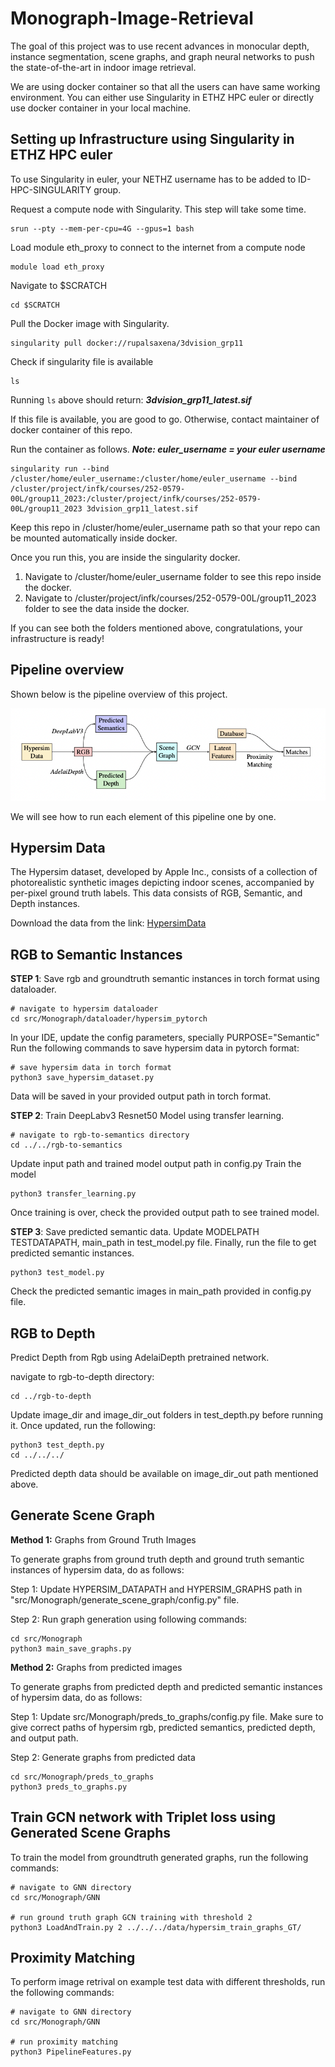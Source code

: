 # Monograph-Image-Retrieval

The goal of this project was to use recent advances in monocular depth, instance segmentation, scene graphs, and graph neural networks to push the state-of-the-art in indoor image retrieval.

We are using docker container so that all the users can have same working environment. You can either use Singularity in ETHZ HPC euler or directly use docker container in your local machine. 

## Setting up Infrastructure using Singularity in ETHZ HPC euler
To use Singularity in euler, your NETHZ username has to be added to ID-HPC-SINGULARITY group.

Request a compute node with Singularity. This step will take some time. 
```
srun --pty --mem-per-cpu=4G --gpus=1 bash
```

Load module eth_proxy to connect to the internet from a compute node
```
module load eth_proxy
```

Navigate to $SCRATCH
```
cd $SCRATCH
```

Pull the Docker image with Singularity.
```
singularity pull docker://rupalsaxena/3dvision_grp11
```

Check if singularity file is available
```
ls 
```

Running ```ls``` above should return:
***3dvision_grp11_latest.sif***

If this file is available, you are good to go. Otherwise, contact maintainer of docker container of this repo. 

Run the container as follows. ***Note: euler_username = your euler username***
```
singularity run --bind /cluster/home/euler_username:/cluster/home/euler_username --bind /cluster/project/infk/courses/252-0579-00L/group11_2023:/cluster/project/infk/courses/252-0579-00L/group11_2023 3dvision_grp11_latest.sif 
```
Keep this repo in /cluster/home/euler_username path so that your repo can be mounted automatically inside docker.

Once you run this, you are inside the singularity docker. 
1. Navigate to /cluster/home/euler_username folder to see this repo inside the docker.
2. Navigate to /cluster/project/infk/courses/252-0579-00L/group11_2023 folder to see the data inside the docker.

If you can see both the folders mentioned above, congratulations, your infrastructure is ready!

## Pipeline overview
Shown below is the pipeline overview of this project. 

![Alt text](https://github.com/rupalsaxena/Monograph-Image-Retrieval/blob/final_code/images/pipeline.png)

We will see how to run each element of this pipeline one by one.

## Hypersim Data
The Hypersim dataset, developed by Apple Inc., consists
of a collection of photorealistic synthetic images depicting
indoor scenes, accompanied by per-pixel ground truth labels. This data consists of RGB, Semantic, and Depth instances.

Download the data from the link: [HypersimData](https://github.com/apple/ml-hypersim)

## RGB to Semantic Instances
**STEP 1**: Save rgb and groundtruth semantic instances in torch format using dataloader.
```
# navigate to hypersim dataloader
cd src/Monograph/dataloader/hypersim_pytorch
```
In your IDE, update the config parameters, specially PURPOSE="Semantic"
Run the following commands to save hypersim data in pytorch format:
```
# save hypersim data in torch format
python3 save_hypersim_dataset.py
```
Data will be saved in your provided output path in torch format.

**STEP 2**: Train DeepLabv3 Resnet50 Model using transfer learning.
```
# navigate to rgb-to-semantics directory
cd ../../rgb-to-semantics 
```
Update input path and trained model output path in config.py
Train the model
```
python3 transfer_learning.py
```
Once training is over, check the provided output path to see trained model.


**STEP 3**: Save predicted semantic data.
Update MODELPATH TESTDATAPATH, main_path in test_model.py file. Finally, run the file to get predicted semantic instances.
```
python3 test_model.py
```
Check the predicted semantic images in main_path provided in config.py file.

## RGB to Depth 
Predict Depth from Rgb using AdelaiDepth pretrained network. 

navigate to rgb-to-depth directory:
```
cd ../rgb-to-depth 
```

Update image_dir and image_dir_out folders in test_depth.py before running it. Once updated, run the following:
```
python3 test_depth.py 
cd ../../../
```
Predicted depth data should be available on image_dir_out path mentioned above.

## Generate Scene Graph
**Method 1:** Graphs from Ground Truth Images

To generate graphs from ground truth depth and ground truth semantic instances of hypersim data, do as follows:

Step 1: Update HYPERSIM_DATAPATH and HYPERSIM_GRAPHS path in "src/Monograph/generate_scene_graph/config.py" file. 

Step 2: Run graph generation using following commands:
```
cd src/Monograph
python3 main_save_graphs.py
```

**Method 2:** Graphs from predicted images

To generate graphs from predicted depth and predicted semantic instances of hypersim data, do as follows:

Step 1: Update src/Monograph/preds_to_graphs/config.py file. Make sure to give correct paths of hypersim rgb, predicted semantics, predicted depth, and output path. 

Step 2: Generate graphs from predicted data
```
cd src/Monograph/preds_to_graphs
python3 preds_to_graphs.py
```

## Train GCN network with Triplet loss using Generated Scene Graphs
To train the model from groundtruth generated graphs, run the following commands:
```
# navigate to GNN directory
cd src/Monograph/GNN

# run ground truth graph GCN training with threshold 2
python3 LoadAndTrain.py 2 ../../../data/hypersim_train_graphs_GT/
```

## Proximity Matching
To perform image retrival on example test data with different thresholds, run the following commands:
```
# navigate to GNN directory
cd src/Monograph/GNN

# run proximity matching
python3 PipelineFeatures.py
```

























<!---

# Monograph-Image-Retrieval
The goal of this project is to use recent advances in monocular depth, instance segmentation, scene graphs, and graph neural networks to push the state-of-the-art in indoor image retrieval.


## Docker in local machine
Before running docker in your local machine, make sure you have docker installed in your machine.
Once you have it installed, follow the steps to run docker for this repo:


Pull docker from dockerhub
```
docker pull rupalsaxena/3dvision_grp11:latest
```
Check if image is installed using:
```
docker images
```
If you see installed docker image, you are good to go to next step. 

***Using visual studio code or any IDE, open docker/start_cpu_docker.sh file. -v path1:path2 in docker script means that you are mounting path1 in your local machine to path2 inside the docker. Make sure you correctly mount this repository and dataset inside the docker. Path of this repo is correct, however path of dataset needs to be changed depending on where you are storing your data in your local machine. Once mounting is correctly mentioned in the file, go ahead and run the docker.***

Run the docker image using following command
```
sh docker/start_cpu_docker.sh
```
If it runs successfully, you are inside docker.


## Docker using Singularity in ETHZ HPC euler
To use Singularity in euler, your NETHZ username has to be added to ID-HPC-SINGULARITY group.

Request a compute node with Singularity. This step will take some time. 
```
srun --pty --mem-per-cpu=4G --gpus=1 bash
```

Load module eth_proxy to connect to the internet from a compute node
```
module load eth_proxy
```
Navigate to $SCRATCH
```
cd $SCRATCH
```
Pull the Docker image with Singularity. ***Please note that if you have already pulled a docker in past, you can skip this step.***
```
singularity pull docker://rupalsaxena/3dvision_grp11
```
Check if singularity file is available
```
ls 
```
Running ```ls``` above should return:


***3dvision_grp11_latest.sif***

If this file is available, you are good to go. Otherwise, contact maintainer of docker container of this repo. 


Run the container as follows. ***Note: euler_username = your euler username***
```
singularity run --bind /cluster/home/euler_username:/home --bind /cluster/project/infk/courses/252-0579-00L/group11_2023/datasets:/mnt/datasets 3dvision_grp11_latest.sif 
```
Keep this repo in /cluster/home/euler_username path so that your repo can be mounted automatically inside docker.

Once you run this, you are inside the singularity docker. 
1. Navigate to home folder to see this repo inside the docker.
2. Navigate to mnt folder to see the data inside the docker.

If you can see both the folders mentioned above, congratulations, you are good to go!

## Run pipeline

Please follow the steps to run the pipeline.

***Step 1:*** Make sure you have hypersim data installed. In euler, this dataset is already stored in shared repo provided by 3d vision course.

***Step 2:*** Make sure you have this repository cloned. In euler, keep this repo in your home folder. 

***Step 3:*** Make sure you have docker or Singularity installed 

***Step 4:*** Run the docker image using the method mentioned above in this readme file. ***While running docker or Singularity make sure that you mount this repo and the path of the hypersim data inside the docker correctly.***

***Step 5:*** Navigate to ```src/Monograph/dataloader/hypersim_config.py``` file of this repo and update HYPERSIM_DATAPATH value to path of the hypersim data. Please note that HYPERSIM_DATAPATH should be path inside docker of your data.

***Step 6:*** Use the following commands to save graphs from hypersim dataset.

```
cd src/Monograph/
python3 main_save_graphs.py
```
***Step 7:*** Sit back and enjoy because running this is gonna take a while :)

## Running Data Loaders

***3DSSG Data Loader*** 
To load the triplet dataset, first import the file ```src/Monograph/dataloader/3dssg/graphloader.py```. Then, instantiate the class by providing it a path to the files which contain the graphs. Finally, call the member function ```load_triplet_dataset()``` with the start and stop indices of the graphs you would like to use.

```
import sys
sys.path.append('<path from current file to graphloader.py>')
from graphloader import ssg_graph_loader

loader = ssg_graph_loader(path='<path defaults to data location on euler>')
triplet_dataloader = loader.load_triplet_dataset(start, stop, batch_size=1, shuffle=False, nyu=True, eig=True, rio=True, g_id=False, ply=True)
```

***Pipeline Data Loader*** 
To load the triplet dataset, first import the file ```src/Monograph/dataloader/pipeline_graphloader.py```. Then, instantiate the class by providing it a path to the files which contain the graphs. Finally, call the member function ```load_triplet_dataset()``` with the start and stop indices of the graphs you would like to use.

```
import sys
sys.path.append('<path from current file to pipeline_graphloader.py>')
from pipeline_graphloader import graph_loader

loader = graph_loader(path='<path defaults to data location on euler>')
triplet_dataloader = loader.load_triplet_dataset(start, stop, batch_size=1)
```
-->